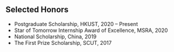 ## Selected Honors

- <autocolor>Postgraduate Scholarship, HKUST, 2020 – Present</autocolor>
- <autocolor>Star of Tomorrow Internship Award of Excellence, MSRA, 2020</autocolor>
- <autocolor>National Scholarship, China, 2019</autocolor>
- <autocolor>The First Prize Scholarship, SCUT, 2017</autocolor>
